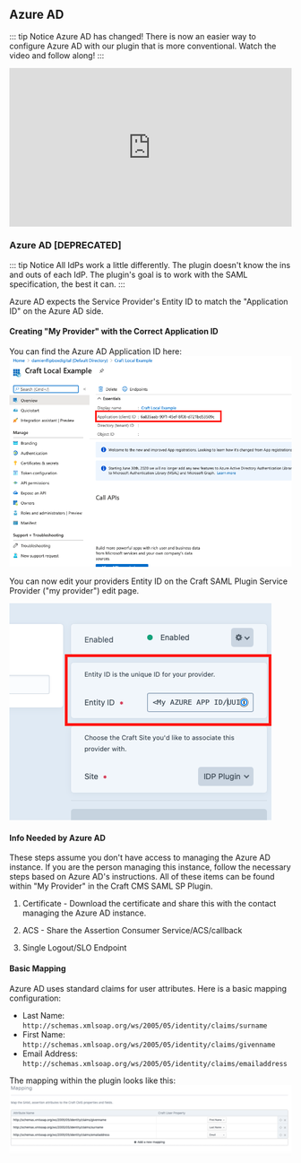 ## Azure AD

::: tip Notice
Azure AD has changed! There is now an easier way to configure Azure AD with our plugin that is more conventional.
Watch the video and follow along!
:::

<style>
.youtube-video-container {
  position: relative;
  overflow: hidden;
  width: 100%;
}

.youtube-video-container::after {
  display: block;
  content: "";
  padding-top: 56.25%;
}

.youtube-video-container iframe {
  position: absolute;
  top: 0;
  left: 0;
  width: 100%;
  height: 100%;
}
</style>
<div class="youtube-video-container">
<iframe width="400" height="700" src="https://www.youtube.com/embed/Y1rau_dkdAU" title="YouTube video player" frameborder="0" allow="accelerometer; autoplay; clipboard-write; encrypted-media; gyroscope; picture-in-picture" allowfullscreen></iframe>
</div>

###  Azure AD [DEPRECATED]
::: tip Notice
All IdPs work a little differently. The plugin doesn't know the ins and outs of each IdP. The plugin's 
goal is to work with the SAML specification, the best it can.
:::

Azure AD expects the Service Provider's Entity ID to match the "Application ID" on the Azure AD side. 

#### Creating "My Provider" with the Correct Application ID
You can find the Azure AD Application ID here:  
![Finding the Application ID](../assets/azure-ad-app-id.png)

You can now edit your providers Entity ID on the Craft SAML Plugin Service Provider ("my provider") edit page.

![Edit My Provider Entity ID](../assets/edit-entity-id.png)

#### Info Needed by Azure AD
These steps assume you don't have access to managing the Azure AD instance. If you are the person managing this instance,
follow the necessary steps based on Azure AD's instructions. All of these items can be found within "My Provider" in the 
Craft CMS SAML SP Plugin.

1. Certificate - Download the certificate and share this with the contact managing the Azure AD instance.

2. ACS - Share the Assertion Consumer Service/ACS/callback

3. Single Logout/SLO Endpoint

#### Basic Mapping
Azure AD uses standard claims for user attributes. Here is a basic mapping configuration:
- Last Name: `http://schemas.xmlsoap.org/ws/2005/05/identity/claims/surname`
- First Name: `http://schemas.xmlsoap.org/ws/2005/05/identity/claims/givenname`
- Email Address: `http://schemas.xmlsoap.org/ws/2005/05/identity/claims/emailaddress`

The mapping within the plugin looks like this:
![Basic Mapping](../assets/basic-mapping.png)
